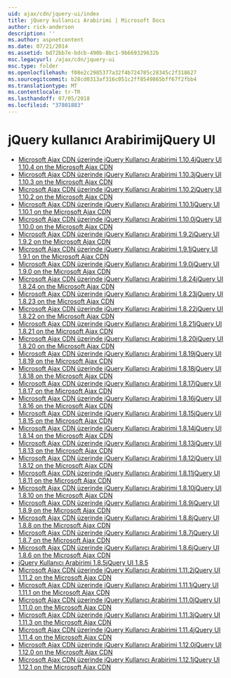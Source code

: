 ```yaml
---
uid: ajax/cdn/jquery-ui/index
title: jQuery kullanıcı Arabirimi | Microsoft Docs
author: rick-anderson
description: ''
ms.author: aspnetcontent
ms.date: 07/21/2014
ms.assetid: bd72bb7e-bdcb-490b-8bc1-9b669329632b
msc.legacyurl: /ajax/cdn/jquery-ui
msc.type: folder
ms.openlocfilehash: f08e2c2985377a32f4b724785c28345c2f318627
ms.sourcegitcommit: b28cd0313af316c051c2ff8549865bff67f2fbb4
ms.translationtype: MT
ms.contentlocale: tr-TR
ms.lasthandoff: 07/05/2018
ms.locfileid: "37801883"
---
```

<a name="jquery-ui"></a><span data-ttu-id="2aa3c-102">jQuery kullanıcı Arabirimi</span><span class="sxs-lookup"><span data-stu-id="2aa3c-102">jQuery UI</span></span>
====================
- [<span data-ttu-id="2aa3c-103">Microsoft Ajax CDN üzerinde jQuery Kullanıcı Arabirimi 1.10.4</span><span class="sxs-lookup"><span data-stu-id="2aa3c-103">jQuery UI 1.10.4 on the Microsoft Ajax CDN</span></span>](cdnjqueryui1104.md)
- [<span data-ttu-id="2aa3c-104">Microsoft Ajax CDN üzerinde jQuery Kullanıcı Arabirimi 1.10.3</span><span class="sxs-lookup"><span data-stu-id="2aa3c-104">jQuery UI 1.10.3 on the Microsoft Ajax CDN</span></span>](cdnjqueryui1103.md)
- [<span data-ttu-id="2aa3c-105">Microsoft Ajax CDN üzerinde jQuery Kullanıcı Arabirimi 1.10.2</span><span class="sxs-lookup"><span data-stu-id="2aa3c-105">jQuery UI 1.10.2 on the Microsoft Ajax CDN</span></span>](cdnjqueryui1102.md)
- [<span data-ttu-id="2aa3c-106">Microsoft Ajax CDN üzerinde jQuery Kullanıcı Arabirimi 1.10.1</span><span class="sxs-lookup"><span data-stu-id="2aa3c-106">jQuery UI 1.10.1 on the Microsoft Ajax CDN</span></span>](cdnjqueryui1101.md)
- [<span data-ttu-id="2aa3c-107">Microsoft Ajax CDN üzerinde jQuery Kullanıcı Arabirimi 1.10.0</span><span class="sxs-lookup"><span data-stu-id="2aa3c-107">jQuery UI 1.10.0 on the Microsoft Ajax CDN</span></span>](cdnjqueryui1100.md)
- [<span data-ttu-id="2aa3c-108">Microsoft Ajax CDN üzerinde jQuery Kullanıcı Arabirimi 1.9.2</span><span class="sxs-lookup"><span data-stu-id="2aa3c-108">jQuery UI 1.9.2 on the Microsoft Ajax CDN</span></span>](cdnjqueryui192.md)
- [<span data-ttu-id="2aa3c-109">Microsoft Ajax CDN üzerinde jQuery Kullanıcı Arabirimi 1.9.1</span><span class="sxs-lookup"><span data-stu-id="2aa3c-109">jQuery UI 1.9.1 on the Microsoft Ajax CDN</span></span>](cdnjqueryui191.md)
- [<span data-ttu-id="2aa3c-110">Microsoft Ajax CDN üzerinde jQuery Kullanıcı Arabirimi 1.9.0</span><span class="sxs-lookup"><span data-stu-id="2aa3c-110">jQuery UI 1.9.0 on the Microsoft Ajax CDN</span></span>](cdnjqueryui190.md)
- [<span data-ttu-id="2aa3c-111">Microsoft Ajax CDN üzerinde jQuery Kullanıcı Arabirimi 1.8.24</span><span class="sxs-lookup"><span data-stu-id="2aa3c-111">jQuery UI 1.8.24 on the Microsoft Ajax CDN</span></span>](cdnjqueryui1824.md)
- [<span data-ttu-id="2aa3c-112">Microsoft Ajax CDN üzerinde jQuery Kullanıcı Arabirimi 1.8.23</span><span class="sxs-lookup"><span data-stu-id="2aa3c-112">jQuery UI 1.8.23 on the Microsoft Ajax CDN</span></span>](cdnjqueryui1823.md)
- [<span data-ttu-id="2aa3c-113">Microsoft Ajax CDN üzerinde jQuery Kullanıcı Arabirimi 1.8.22</span><span class="sxs-lookup"><span data-stu-id="2aa3c-113">jQuery UI 1.8.22 on the Microsoft Ajax CDN</span></span>](cdnjqueryui1822.md)
- [<span data-ttu-id="2aa3c-114">Microsoft Ajax CDN üzerinde jQuery Kullanıcı Arabirimi 1.8.21</span><span class="sxs-lookup"><span data-stu-id="2aa3c-114">jQuery UI 1.8.21 on the Microsoft Ajax CDN</span></span>](cdnjqueryui1821.md)
- [<span data-ttu-id="2aa3c-115">Microsoft Ajax CDN üzerinde jQuery Kullanıcı Arabirimi 1.8.20</span><span class="sxs-lookup"><span data-stu-id="2aa3c-115">jQuery UI 1.8.20 on the Microsoft Ajax CDN</span></span>](cdnjqueryui1820.md)
- [<span data-ttu-id="2aa3c-116">Microsoft Ajax CDN üzerinde jQuery Kullanıcı Arabirimi 1.8.19</span><span class="sxs-lookup"><span data-stu-id="2aa3c-116">jQuery UI 1.8.19 on the Microsoft Ajax CDN</span></span>](cdnjqueryui1819.md)
- [<span data-ttu-id="2aa3c-117">Microsoft Ajax CDN üzerinde jQuery Kullanıcı Arabirimi 1.8.18</span><span class="sxs-lookup"><span data-stu-id="2aa3c-117">jQuery UI 1.8.18 on the Microsoft Ajax CDN</span></span>](cdnjqueryui1818.md)
- [<span data-ttu-id="2aa3c-118">Microsoft Ajax CDN üzerinde jQuery Kullanıcı Arabirimi 1.8.17</span><span class="sxs-lookup"><span data-stu-id="2aa3c-118">jQuery UI 1.8.17 on the Microsoft Ajax CDN</span></span>](cdnjqueryui1817.md)
- [<span data-ttu-id="2aa3c-119">Microsoft Ajax CDN üzerinde jQuery Kullanıcı Arabirimi 1.8.16</span><span class="sxs-lookup"><span data-stu-id="2aa3c-119">jQuery UI 1.8.16 on the Microsoft Ajax CDN</span></span>](cdnjqueryui1816.md)
- [<span data-ttu-id="2aa3c-120">Microsoft Ajax CDN üzerinde jQuery Kullanıcı Arabirimi 1.8.15</span><span class="sxs-lookup"><span data-stu-id="2aa3c-120">jQuery UI 1.8.15 on the Microsoft Ajax CDN</span></span>](cdnjqueryui1815.md)
- [<span data-ttu-id="2aa3c-121">Microsoft Ajax CDN üzerinde jQuery Kullanıcı Arabirimi 1.8.14</span><span class="sxs-lookup"><span data-stu-id="2aa3c-121">jQuery UI 1.8.14 on the Microsoft Ajax CDN</span></span>](cdnjqueryui1814.md)
- [<span data-ttu-id="2aa3c-122">Microsoft Ajax CDN üzerinde jQuery Kullanıcı Arabirimi 1.8.13</span><span class="sxs-lookup"><span data-stu-id="2aa3c-122">jQuery UI 1.8.13 on the Microsoft Ajax CDN</span></span>](cdnjqueryui1813.md)
- [<span data-ttu-id="2aa3c-123">Microsoft Ajax CDN üzerinde jQuery Kullanıcı Arabirimi 1.8.12</span><span class="sxs-lookup"><span data-stu-id="2aa3c-123">jQuery UI 1.8.12 on the Microsoft Ajax CDN</span></span>](cdnjqueryui1812.md)
- [<span data-ttu-id="2aa3c-124">Microsoft Ajax CDN üzerinde jQuery Kullanıcı Arabirimi 1.8.11</span><span class="sxs-lookup"><span data-stu-id="2aa3c-124">jQuery UI 1.8.11 on the Microsoft Ajax CDN</span></span>](cdnjqueryui1811.md)
- [<span data-ttu-id="2aa3c-125">Microsoft Ajax CDN üzerinde jQuery Kullanıcı Arabirimi 1.8.10</span><span class="sxs-lookup"><span data-stu-id="2aa3c-125">jQuery UI 1.8.10 on the Microsoft Ajax CDN</span></span>](cdnjqueryui1910.md)
- [<span data-ttu-id="2aa3c-126">Microsoft Ajax CDN üzerinde jQuery Kullanıcı Arabirimi 1.8.9</span><span class="sxs-lookup"><span data-stu-id="2aa3c-126">jQuery UI 1.8.9 on the Microsoft Ajax CDN</span></span>](cdnjqueryui189.md)
- [<span data-ttu-id="2aa3c-127">Microsoft Ajax CDN üzerinde jQuery Kullanıcı Arabirimi 1.8.8</span><span class="sxs-lookup"><span data-stu-id="2aa3c-127">jQuery UI 1.8.8 on the Microsoft Ajax CDN</span></span>](cdnjqueryui188.md)
- [<span data-ttu-id="2aa3c-128">Microsoft Ajax CDN üzerinde jQuery Kullanıcı Arabirimi 1.8.7</span><span class="sxs-lookup"><span data-stu-id="2aa3c-128">jQuery UI 1.8.7 on the Microsoft Ajax CDN</span></span>](cdnjqueryui187.md)
- [<span data-ttu-id="2aa3c-129">Microsoft Ajax CDN üzerinde jQuery Kullanıcı Arabirimi 1.8.6</span><span class="sxs-lookup"><span data-stu-id="2aa3c-129">jQuery UI 1.8.6 on the Microsoft Ajax CDN</span></span>](cdnjqueryui186.md)
- [<span data-ttu-id="2aa3c-130">jQuery Kullanıcı Arabirimi 1.8.5</span><span class="sxs-lookup"><span data-stu-id="2aa3c-130">jQuery UI 1.8.5</span></span>](cdnjqueryui185.md)
- [<span data-ttu-id="2aa3c-131">Microsoft Ajax CDN üzerinde jQuery Kullanıcı Arabirimi 1.11.2</span><span class="sxs-lookup"><span data-stu-id="2aa3c-131">jQuery UI 1.11.2 on the Microsoft Ajax CDN</span></span>](cdnjqueryui1112.md)
- [<span data-ttu-id="2aa3c-132">Microsoft Ajax CDN üzerinde jQuery Kullanıcı Arabirimi 1.11.1</span><span class="sxs-lookup"><span data-stu-id="2aa3c-132">jQuery UI 1.11.1 on the Microsoft Ajax CDN</span></span>](cdnjqueryui1111.md)
- [<span data-ttu-id="2aa3c-133">Microsoft Ajax CDN üzerinde jQuery Kullanıcı Arabirimi 1.11.0</span><span class="sxs-lookup"><span data-stu-id="2aa3c-133">jQuery UI 1.11.0 on the Microsoft Ajax CDN</span></span>](cdnjqueryui1110.md)
- [<span data-ttu-id="2aa3c-134">Microsoft Ajax CDN üzerinde jQuery Kullanıcı Arabirimi 1.11.3</span><span class="sxs-lookup"><span data-stu-id="2aa3c-134">jQuery UI 1.11.3 on the Microsoft Ajax CDN</span></span>](cdnjqueryui1113.md)
- [<span data-ttu-id="2aa3c-135">Microsoft Ajax CDN üzerinde jQuery Kullanıcı Arabirimi 1.11.4</span><span class="sxs-lookup"><span data-stu-id="2aa3c-135">jQuery UI 1.11.4 on the Microsoft Ajax CDN</span></span>](cdnjqueryui1114.md)
- [<span data-ttu-id="2aa3c-136">Microsoft Ajax CDN üzerinde jQuery Kullanıcı Arabirimi 1.12.0</span><span class="sxs-lookup"><span data-stu-id="2aa3c-136">jQuery UI 1.12.0 on the Microsoft Ajax CDN</span></span>](cdnjqueryui1120.md)
- [<span data-ttu-id="2aa3c-137">Microsoft Ajax CDN üzerinde jQuery Kullanıcı Arabirimi 1.12.1</span><span class="sxs-lookup"><span data-stu-id="2aa3c-137">jQuery UI 1.12.1 on the Microsoft Ajax CDN</span></span>](cdnjqueryui1121.md)
